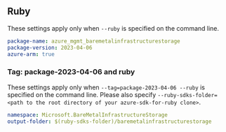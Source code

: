 ## Ruby

These settings apply only when `--ruby` is specified on the command line.

```yaml
package-name: azure_mgmt_baremetalinfrastructurestorage
package-version: 2023-04-06
azure-arm: true
```

### Tag: package-2023-04-06 and ruby

These settings apply only when `--tag=package-2023-04-06 --ruby` is specified on the command line.
Please also specify `--ruby-sdks-folder=<path to the root directory of your azure-sdk-for-ruby clone>`.

```yaml $(tag) == 'package-2023-04-06' && $(ruby)
namespace: Microsoft.BareMetalInfrastructureStorage
output-folder: $(ruby-sdks-folder)/baremetalinfrastructurestorage
```
